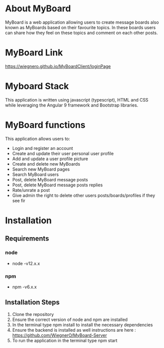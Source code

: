 # About MyBoard
MyBoard is a web application allowing users to create message boards also known as MyBoards based on their favourite topics. In these boards users can share how they feel on these topics and comment on each other posts.

# MyBoard Link
https://wiegnero.github.io/MyBoardClient/loginPage

# Myboard Stack
This application is written using javascript (typescript), HTML and CSS while leveraging the Angular 9 framework and Bootstrap libraries. 

# MyBoard functions
This application allows users to: <br>
- Login and register an account
- Create and update their user personal user profile
- Add and update a user profile picture
- Create and delete new MyBoards 
- Search new MyBoard pages
- Search MyBoard users
- Post, delete MyBoard message posts
- Post, delete MyBoard message posts replies
- Rate/unrate a post
- Give admin the right to delete other users posts/boards/profiles if they see fir

# Installation
## Requirements
### node
- node -v12.x.x
### npm
- npm -v6.x.x

## Installation Steps
1. Clone the repository
2. Ensure the correct version of node and npm are installed
3. In the terminal type npm install to install the necessary dependencies 
4. Ensure the backend is installed as well instructions are here : https://github.com/WiegnerO/MyBoard-Server
5. To run the application in the terminal type npm start
